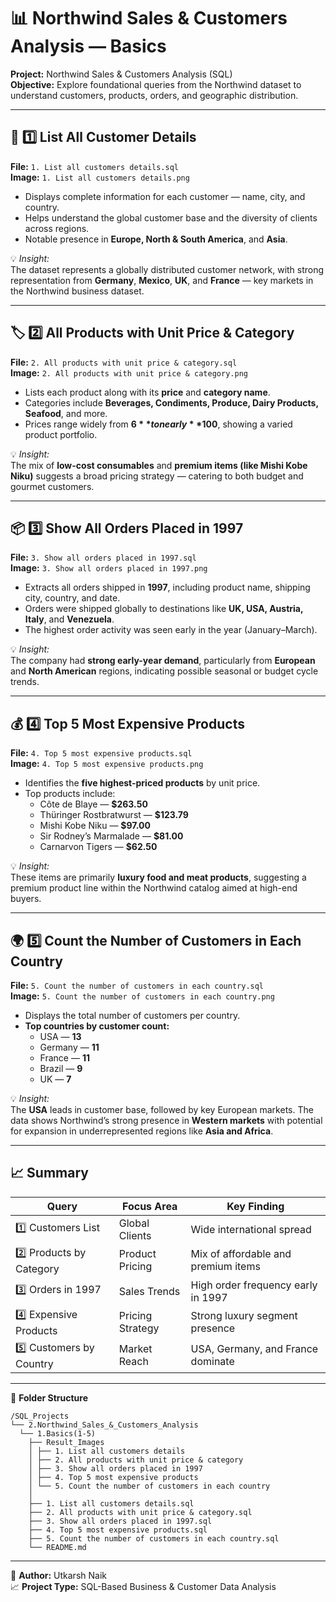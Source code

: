 # 📊 Northwind Sales & Customers Analysis — Basics

**Project:** Northwind Sales & Customers Analysis (SQL)  
**Objective:** Explore foundational queries from the Northwind dataset to understand customers, products, orders, and geographic distribution.

---

## 🧾 1️⃣ List All Customer Details
**File:** `1. List all customers details.sql`  
**Image:** `1. List all customers details.png`

- Displays complete information for each customer — name, city, and country.  
- Helps understand the global customer base and the diversity of clients across regions.  
- Notable presence in **Europe, North & South America**, and **Asia**.

💡 *Insight:*  
The dataset represents a globally distributed customer network, with strong representation from **Germany**, **Mexico**, **UK**, and **France** — key markets in the Northwind business dataset.

---

## 🏷️ 2️⃣ All Products with Unit Price & Category
**File:** `2. All products with unit price & category.sql`  
**Image:** `2. All products with unit price & category.png`

- Lists each product along with its **price** and **category name**.  
- Categories include **Beverages, Condiments, Produce, Dairy Products, Seafood**, and more.  
- Prices range widely from **$6** to nearly **$100**, showing a varied product portfolio.

💡 *Insight:*  
The mix of **low-cost consumables** and **premium items (like Mishi Kobe Niku)** suggests a broad pricing strategy — catering to both budget and gourmet customers.

---

## 📦 3️⃣ Show All Orders Placed in 1997
**File:** `3. Show all orders placed in 1997.sql`  
**Image:** `3. Show all orders placed in 1997.png`

- Extracts all orders shipped in **1997**, including product name, shipping city, country, and date.  
- Orders were shipped globally to destinations like **UK, USA, Austria, Italy**, and **Venezuela**.  
- The highest order activity was seen early in the year (January–March).

💡 *Insight:*  
The company had **strong early-year demand**, particularly from **European** and **North American** regions, indicating possible seasonal or budget cycle trends.

---

## 💰 4️⃣ Top 5 Most Expensive Products
**File:** `4. Top 5 most expensive products.sql`  
**Image:** `4. Top 5 most expensive products.png`

- Identifies the **five highest-priced products** by unit price.  
- Top products include:
  - Côte de Blaye — **$263.50**  
  - Thüringer Rostbratwurst — **$123.79**  
  - Mishi Kobe Niku — **$97.00**  
  - Sir Rodney’s Marmalade — **$81.00**  
  - Carnarvon Tigers — **$62.50**

💡 *Insight:*  
These items are primarily **luxury food and meat products**, suggesting a premium product line within the Northwind catalog aimed at high-end buyers.

---

## 🌍 5️⃣ Count the Number of Customers in Each Country
**File:** `5. Count the number of customers in each country.sql`  
**Image:** `5. Count the number of customers in each country.png`

- Displays the total number of customers per country.  
- **Top countries by customer count:**  
  - USA — **13**  
  - Germany — **11**  
  - France — **11**  
  - Brazil — **9**  
  - UK — **7**

💡 *Insight:*  
The **USA** leads in customer base, followed by key European markets. The data shows Northwind’s strong presence in **Western markets** with potential for expansion in underrepresented regions like **Asia and Africa**.

---

## 📈 Summary
| Query | Focus Area | Key Finding |
|--------|-------------|--------------|
| 1️⃣ Customers List | Global Clients | Wide international spread |
| 2️⃣ Products by Category | Product Pricing | Mix of affordable and premium items |
| 3️⃣ Orders in 1997 | Sales Trends | High order frequency early in 1997 |
| 4️⃣ Expensive Products | Pricing Strategy | Strong luxury segment presence |
| 5️⃣ Customers by Country | Market Reach | USA, Germany, and France dominate |

---

📂 **Folder Structure**
```
/SQL_Projects
└── 2.Northwind_Sales_&_Customers_Analysis
  └── 1.Basics(1-5)
    ├── Result_Images
    │ ├── 1. List all customers details
    │ ├── 2. All products with unit price & category
    │ ├── 3. Show all orders placed in 1997
    │ ├── 4. Top 5 most expensive products
    │ └── 5. Count the number of customers in each country
    │
    ├── 1. List all customers details.sql
    ├── 2. All products with unit price & category.sql
    ├── 3. Show all orders placed in 1997.sql
    ├── 4. Top 5 most expensive products.sql
    ├── 5. Count the number of customers in each country.sql
    └── README.md
```

---

📌 **Author:** Utkarsh Naik   
📈 **Project Type:** SQL-Based Business & Customer Data Analysis


